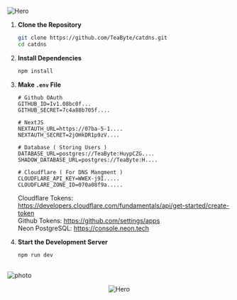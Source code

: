 ![Hero](https://i.ibb.co/2FYtPnr/github-md.jpg)

1. **Clone the Repository**

    ```sh
    git clone https://github.com/TeaByte/catdns.git
    cd catdns
    ```

2. **Install Dependencies**

    ```sh
    npm install
    ```

3. **Make `.env` File**

     ```env
    # Github OAuth
    GITHUB_ID=Iv1.08bc0f...
    GITHUB_SECRET=7c4a88b705f....
    
    # NextJS
    NEXTAUTH_URL=https://07ba-5-1....
    NEXTAUTH_SECRET=2jOHkDR1p9zV....

    # Database ( Storing Users )
    DATABASE_URL=postgres://TeaByte:HuypCZG....
    SHADOW_DATABASE_URL=postgres://TeaByte:H....
    
    # Cloudflare ( For DNS Mangment )
    CLOUDFLARE_API_KEY=WWEX-j9I.....
    CLOUDFLARE_ZONE_ID=070a08f9a.....
    ```
    Cloudflare Tokens: https://developers.cloudflare.com/fundamentals/api/get-started/create-token  
    Github Tokens: https://github.com/settings/apps  
    Neon PostgreSQL: https://console.neon.tech

4. **Start the Development Server**

    ```sh
    npm run dev
    ```
##

![photo](https://i.ibb.co/8xN33sx/auth-hero-small.jpg)


<div style="text-align:center">
    <img src="https://i.ibb.co/8xN33sx/auth-hero-small.jpg" alt="Hero">
</div>
